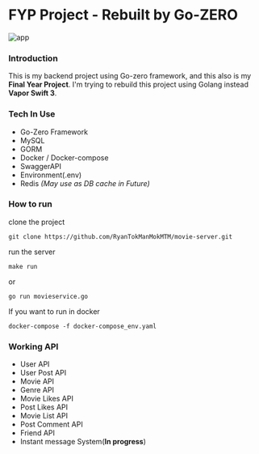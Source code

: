 # FYP Project - Rebuilt by Go-ZERO

![app](./AppImg.png)

### Introduction
This is my backend project using Go-zero framework, and this also is my **Final Year Project**. I'm trying to rebuild this project using Golang instead **Vapor Swift 3**.

### Tech In Use
* Go-Zero Framework
* MySQL
* GORM
* Docker / Docker-compose
* SwaggerAPI
* Environment(.env)
* Redis *(May use as DB cache in Future)*

### How to run
clone the project 
```
git clone https://github.com/RyanTokManMokMTM/movie-server.git
```

run the server 
```
make run
```
or
```
go run movieservice.go 
```

If you want to run in docker
```
docker-compose -f docker-compose_env.yaml
```

### Working API
* User API
* User Post API
* Movie API
* Genre API
* Movie Likes API
* Post Likes API
* Movie List API
* Post Comment API
* Friend API
* Instant message System(**In progress**)
